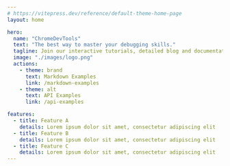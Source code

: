 ```yaml
---
# https://vitepress.dev/reference/default-theme-home-page
layout: home

hero:
  name: "ChromeDevTools"
  text: "The best way to master your debugging skills."
  tagline: Join our interactive tutorials, detailed blog and documentation to level up your javascript debugging skills.
  image: "./images/logo.png"
  actions:
    - theme: brand
      text: Markdown Examples
      link: /markdown-examples
    - theme: alt
      text: API Examples
      link: /api-examples

features:
  - title: Feature A
    details: Lorem ipsum dolor sit amet, consectetur adipiscing elit
  - title: Feature B
    details: Lorem ipsum dolor sit amet, consectetur adipiscing elit
  - title: Feature C
    details: Lorem ipsum dolor sit amet, consectetur adipiscing elit
---
```


